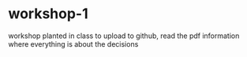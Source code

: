 # workshop-1

workshop planted in class to upload to github, read the pdf information where everything is about the decisions
